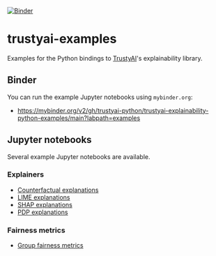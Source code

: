 [![Binder](https://mybinder.org/badge_logo.svg)](https://mybinder.org/v2/gh/trustyai-python/trustyai-explainability-python-examples/main?labpath=examples)
# trustyai-examples

Examples for the Python bindings to [TrustyAI](https://kogito.kie.org/trustyai/)'s explainability library.

## Binder

You can run the example Jupyter notebooks using `mybinder.org`:

- https://mybinder.org/v2/gh/trustyai-python/trustyai-explainability-python-examples/main?labpath=examples

## Jupyter notebooks

Several example Jupyter notebooks are available.

### Explainers

- [Counterfactual explanations](examples/Counterfactuals.ipynb)
- [LIME explanations](examples/Lime.ipynb)
- [SHAP explanations](examples/SHAP.ipynb)
- [PDP explanations](examples/PDP.ipynb) 

### Fairness metrics

- [Group fairness metrics](examples/GroupFairnessMetrics.ipynb)